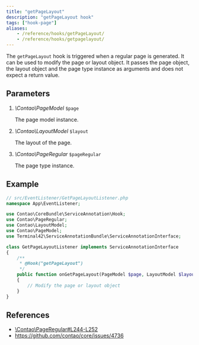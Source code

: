 ```yaml
---
title: "getPageLayout"
description: "getPageLayout hook"
tags: ["hook-page"]
aliases:
    - /reference/hooks/getPageLayout/
    - /reference/hooks/getpagelayout/
---
```



The `getPageLayout` hook is triggered when a regular page is generated.
It can be used to modify the page or layout object. It passes the page 
object, the layout object and the page type instance as arguments
and does not expect a return value.


## Parameters

1. *\Contao\PageModel* `$page`

	The page model instance.

2. *\Contao\LayoutModel* `$layout`

	The layout of the page.

3. *\Contao\PageRegular* `$pageRegular`

	 The page type instance.


## Example

```php
// src/EventListener/GetPageLayoutListener.php
namespace App\EventListener;

use Contao\CoreBundle\ServiceAnnotation\Hook;
use Contao\PageRegular;
use Contao\LayoutModel;
use Contao\PageModel;
use Terminal42\ServiceAnnotationBundle\ServiceAnnotationInterface;

class GetPageLayoutListener implements ServiceAnnotationInterface
{
    /**
     * @Hook("getPageLayout")
     */
    public function onGetPageLayout(PageModel $page, LayoutModel $layout, PageRegular $pageRegular): void
    {
        // Modify the page or layout object
    }
}
```


## References

* [\Contao\PageRegular#L244-L252](https://github.com/contao/contao/blob/master/core-bundle/src/Resources/contao/pages/PageRegular.php#L244-L252)
* https://github.com/contao/core/issues/4736
